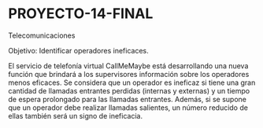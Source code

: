 # PROYECTO-14-FINAL
Telecomunicaciones

Objetivo: Identificar operadores ineficaces.

El servicio de telefonía virtual CallMeMaybe está desarrollando una nueva función que brindará a los supervisores información sobre los operadores menos eficaces. Se considera que un operador es ineficaz si tiene una gran cantidad de llamadas entrantes perdidas (internas y externas) y un tiempo de espera prolongado para las llamadas entrantes. Además, si se supone que un operador debe realizar llamadas salientes, un número reducido de ellas también será un signo de ineficacia.


